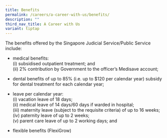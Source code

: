 ```yaml
---
title: Benefits
permalink: /careers/a-career-with-us/benefits/
description: ""
third_nav_title: A Career with Us
variant: tiptap
---
```

<p>The benefits offered by the Singapore Judicial Service/Public Service
include:</p>
<ul>
<li>
<p>medical benefits:
<br>(i) subsidised outpatient treatment; and
<br>(ii) 2% contribution by Government to the officer’s Medisave account;</p>
</li>
<li>
<p>dental benefits of up to 85% (i.e. up to $120 per calendar year) subsidy
for dental treatment for each calendar year;</p>
</li>
<li>
<p>leave per calendar year:
<br>(i) vacation leave of 18 days;
<br>(ii) medical leave of 14 days/60 days if warded in hospital;
<br>(iii) maternity leave (subject to the requisite criteria) of up to 16
weeks;
<br>(iv) paternity leave of up to 2 weeks;
<br>(v) parent care leave of up to 2 working days; and</p>
</li>
<li>
<p>flexible benefits (FlexiGrow)</p>
</li>
</ul>
<p></p>